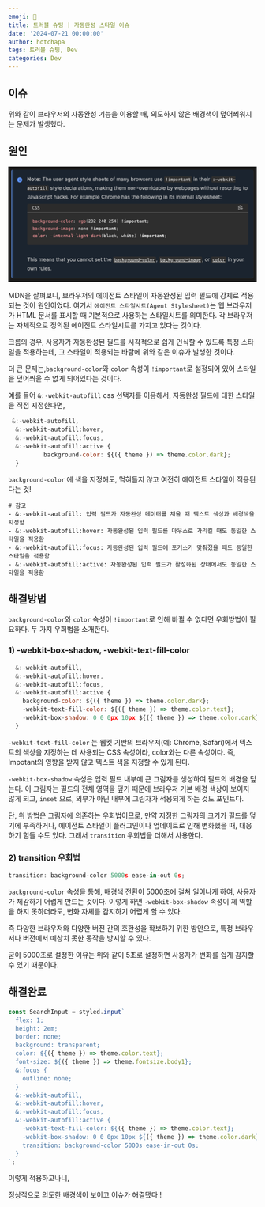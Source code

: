 ```yaml
---
emoji: 🌠
title: 트러블 슈팅 | 자동완성 스타일 이슈
date: '2024-07-21 00:00:00'
author: hotchapa
tags: 트러블 슈팅, Dev
categories: Dev
---
```


## 이슈

<!-- ![사진](./1.gif) -->

위와 같이 브라우저의 자동완성 기능을 이용할 때,
의도하지 않은 배경색이 덮어씌워지는 문제가 발생했다.

## 원인

![사진](./4.png)

MDN을 살펴보니, 브라우저의 에이전트 스타일이 자동완성된 입력 필드에 강제로 적용되는 것이 원인이었다. 여기서 `에이전트 스타일시트(Agent Stylesheet)`는 웹 브라우저가 HTML 문서를 표시할 때 기본적으로 사용하는 스타일시트를 의미한다. 각 브라우저는 자체적으로 정의된 에이전트 스타일시트를 가지고 있다는 것이다.

크롬의 경우, 사용자가 자동완성된 필드를 시각적으로 쉽게 인식할 수 있도록 특정 스타일을 적용하는데, 그 스타일이 적용되는 바람에 위와 같은 이슈가 발생한 것이다.

더 큰 문제는,`background-color`와 `color` 속성이 `!important`로 설정되어 있어 스타일을 덮어씌울 수 없게 되어있다는 것이다.

예를 들어 `&:-webkit-autofill` css 선택자를 이용해서, 자동완성 필드에 대한 스타일을 직접 지정한다면,

```jsx
 &:-webkit-autofill,
  &:-webkit-autofill:hover,
  &:-webkit-autofill:focus,
  &:-webkit-autofill:active {
	      background-color: ${({ theme }) => theme.color.dark};
  }
```

`background-color` 에 색을 지정해도, 먹혀들지 않고 여전히 에이전트 스타일이 적용된다는 것!

```tsx
# 참고
- &:-webkit-autofill: 입력 필드가 자동완성 데이터를 채울 때 텍스트 색상과 배경색을 지정함
- &:-webkit-autofill:hover: 자동완성된 입력 필드를 마우스로 가리킬 때도 동일한 스타일을 적용함
- &:-webkit-autofill:focus: 자동완성된 입력 필드에 포커스가 맞춰졌을 때도 동일한 스타일을 적용함
- &:-webkit-autofill:active: 자동완성된 입력 필드가 활성화된 상태에서도 동일한 스타일을 적용함
```

## 해결방법

`background-color`와 `color` 속성이 `!important`로 인해 바뀔 수 없다면 우회방법이 필요하다. 두 가지 우회법을 소개한다.

### 1) -webkit-box-shadow, -webkit-text-fill-color

```jsx
  &:-webkit-autofill,
  &:-webkit-autofill:hover,
  &:-webkit-autofill:focus,
  &:-webkit-autofill:active {
    background-color: ${({ theme }) => theme.color.dark};
    -webkit-text-fill-color: ${({ theme }) => theme.color.text};
    -webkit-box-shadow: 0 0 0px 10px ${({ theme }) => theme.color.dark} inset;
  }
```

`-webkit-text-fill-color` 는 웹킷 기반의 브라우저(예: Chrome, Safari)에서 텍스트의 색상을 지정하는 데 사용되는 CSS 속성이라, color와는 다른 속성이다. 즉, Impotant의 영향을 받지 않고 텍스트 색을 지정할 수 있게 된다.

`-webkit-box-shadow` 속성은 입력 필드 내부에 큰 그림자를 생성하여 필드의 배경을 덮는다. 이 그림자는 필드의 전체 영역을 덮기 때문에 브라우저 기본 배경 색상이 보이지 않게 되고, `inset` 으로, 외부가 아닌 내부에 그림자가 적용되게 하는 것도 포인트다.

단, 위 방법은 그림자에 의존하는 우회법이므로, 만약 지정한 그림자의 크기가 필드를 덮기에 부족하거나, 에이전트 스타일이 플러그인이나 업데이트로 인해 변화했을 때, 대응하기 힘들 수도 있다. 그래서 `transition` 우회법을 더해서 사용한다.

### 2) transition 우회법

```jsx
transition: background-color 5000s ease-in-out 0s;
```

`background-color` 속성을 통해, 배경색 전환이 5000초에 걸쳐 일어나게 하여, 사용자가 체감하기 어렵게 만드는 것이다. 이렇게 하면 `-webkit-box-shadow` 속성이 제 역할을 하지 못하더라도, 변화 자체를 감지하기 어렵게 할 수 있다.

즉 다양한 브라우저와 다양한 버전 간의 호환성을 확보하기 위한 방안으로, 특정 브라우저나 버전에서 예상치 못한 동작을 방지할 수 있다.

<!-- ![사진](./2.gif) -->

굳이 5000초로 설정한 이유는 위와 같이 5초로 설정하면 사용자가 변화를 쉽게 감지할 수 있기 때문이다.

## 해결완료

```jsx
const SearchInput = styled.input`
  flex: 1;
  height: 2em;
  border: none;
  background: transparent;
  color: ${({ theme }) => theme.color.text};
  font-size: ${({ theme }) => theme.fontsize.body1};
  &:focus {
    outline: none;
  }
  &:-webkit-autofill,
  &:-webkit-autofill:hover,
  &:-webkit-autofill:focus,
  &:-webkit-autofill:active {
    -webkit-text-fill-color: ${({ theme }) => theme.color.text};
    -webkit-box-shadow: 0 0 0px 10px ${({ theme }) => theme.color.dark} inset;
    transition: background-color 5000s ease-in-out 0s;
  }
`;
```

이렇게 적용하고나니,

<!-- ![사진](./3.gif) -->

정상적으로 의도한 배경색이 보이고 이슈가 해결됐다 !
